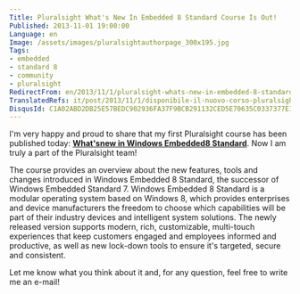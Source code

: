 ```yaml
---
Title: Pluralsight What's New In Embedded 8 Standard Course Is Out!
Published: 2013-11-01 19:00:00
Language: en
Image: /assets/images/pluralsightauthorpage_300x195.jpg
Tags:
- embedded
- standard 8
- community
- pluralsight
RedirectFrom: en/2013/11/1/pluralsight-whats-new-in-embedded-8-standard-course-is-out!.aspx
TranslatedRefs: it/post/2013/11/1/disponibile-il-nuovo-corso-pluralsight-whats-new-in-embedded-8-standard.md
DisqusId: C1A02ABD2DB25E57BEDC902936FA37F9BCB291132CED5E70635C0337377E1507
---
```

I'm very happy and proud to share that my first Pluralsight course has been published today: **<a href="http://pluralsight.com/training/Courses/TableOfContents/whats-new-windows-embedded8-standard" target="_blank">What'snew in Windows Embedded8 Standard</a>**. Now I am truly a part of the Pluralsight team!

<span>The course provides an overview about the new features, tools and changes introduced in Windows Embedded 8 Standard, the successor of Windows Embedded Standard 7. Windows Embedded 8 Standard is a modular operating system based on Windows 8, which provides enterprises and device manufacturers the freedom to choose which capabilities will be part of their industry devices and intelligent system solutions. The newly released version supports modern, rich, customizable, multi-touch experiences that keep customers engaged and employees informed and productive, as well as new lock-down tools to ensure it's targeted, secure and consistent.</span>

<span>Let me know what you think about it and, for any question, feel free to write me an e-mail!  
 </span>